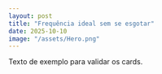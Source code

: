 ```yaml
---
layout: post
title: "Frequência ideal sem se esgotar"
date: 2025-10-10
image: "/assets/Hero.png"
---
```

Texto de exemplo para validar os cards.
